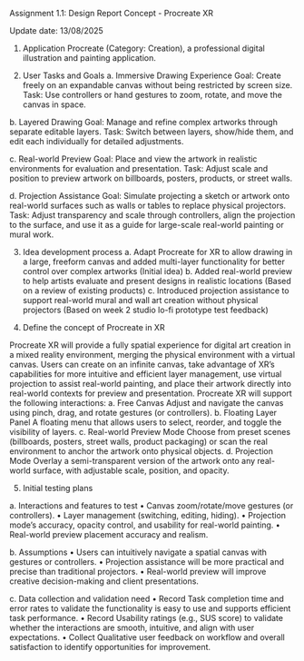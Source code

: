 
Assignment 1.1: Design Report Concept - Procreate XR

Update date: 13/08/2025

1. Application
   Procreate (Category: Creation), a professional digital illustration and painting application.    

2. User Tasks and Goals
  a.	Immersive Drawing Experience
    Goal: Create freely on an expandable canvas without being restricted by screen size.
    Task: Use controllers or hand gestures to zoom, rotate, and move the canvas in space.

  b.	Layered Drawing
    Goal: Manage and refine complex artworks through separate editable layers.
    Task: Switch between layers, show/hide them, and edit each individually for detailed adjustments.

  c.	Real-world Preview
    Goal: Place and view the artwork in realistic environments for evaluation and presentation.
    Task: Adjust scale and position to preview artwork on billboards, posters, products, or street walls.

  d.	Projection Assistance
    Goal: Simulate projecting a sketch or artwork onto real-world surfaces such as walls or tables to             replace physical projectors.
    Task: Adjust transparency and scale through controllers, align the projection to the surface, and             use it as a guide for large-scale real-world painting or mural work.

3. Idea development process
  a.	Adapt Procreate for XR to allow drawing in a large, freeform canvas and added multi-layer         functionality for better control over complex artworks (Initial idea) 
  b.	Added real-world preview to help artists evaluate and present designs in realistic locations (Based on a review of existing products) 
  c.	Introduced projection assistance to support real-world mural and wall art creation without physical projectors (Based on week 2 studio lo-fi prototype test feedback)

4. Define the concept of Procreate in XR
   
Procreate XR will provide a fully spatial experience for digital art creation in a mixed reality environment, merging the physical environment with a virtual canvas. Users can create on an infinite canvas, take advantage of XR’s capabilities for more intuitive and efficient layer management, use virtual projection to assist real-world painting, and place their artwork directly into real-world contexts for preview and presentation. Procreate XR will support the following interactions:
  a.	Free Canvas
    Adjust and navigate the canvas using pinch, drag, and rotate gestures (or controllers).
  b.	Floating Layer Panel
    A floating menu that allows users to select, reorder, and toggle the visibility of layers.
  c.	Real-world Preview Mode
    Choose from preset scenes (billboards, posters, street walls, product packaging) or scan the real       environment to anchor the artwork onto physical objects. 
  d.	Projection Mode
    Overlay a semi-transparent version of the artwork onto any real-world surface, with adjustable          scale, position, and opacity.

5. Initial testing plans

  a.	Interactions and features to test
     •	Canvas zoom/rotate/move gestures (or controllers).
     •	Layer management (switching, editing, hiding).
     •	Projection mode’s accuracy, opacity control, and usability for real-world painting.
     •	Real-world preview placement accuracy and realism.

  b.	 Assumptions
    •	Users can intuitively navigate a spatial canvas with gestures or controllers.
    •	Projection assistance will be more practical and precise than traditional projectors.
    •	Real-world preview will improve creative decision-making and client presentations.

  c.	 Data collection and validation need
    •	Record Task completion time and error rates to validate the functionality is easy to use and supports efficient task performance.
    •	Record Usability ratings (e.g., SUS score) to validate whether the interactions are smooth, intuitive, and align with user expectations.
    •	Collect Qualitative user feedback on workflow and overall satisfaction to identify opportunities for improvement.

